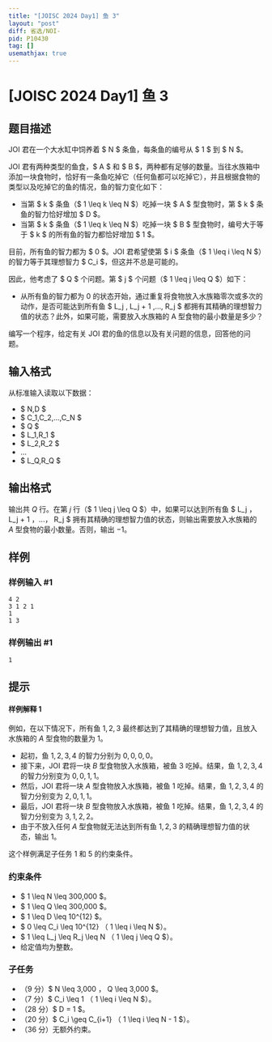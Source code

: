 ```yaml
---
title: "[JOISC 2024 Day1] 鱼 3"
layout: "post"
diff: 省选/NOI-
pid: P10430
tag: []
usemathjax: true
---
```


# [JOISC 2024 Day1] 鱼 3
## 题目描述

JOI 君在一个大水缸中饲养着 $ N $ 条鱼，每条鱼的编号从 $ 1 $ 到 $ N $。

JOI 君有两种类型的鱼食，$ A $ 和 $ B $，两种都有足够的数量。当往水族箱中添加一块食物时，恰好有一条鱼吃掉它（任何鱼都可以吃掉它），并且根据食物的类型以及吃掉它的鱼的情况，鱼的智力变化如下：

- 当第 $ k $ 条鱼（$ 1 \leq k \leq N $）吃掉一块 $ A $ 型食物时，第 $ k $ 条鱼的智力恰好增加 $ D $。
- 当第 $ k $ 条鱼（$ 1 \leq k \leq N $）吃掉一块 $ B $ 型食物时，编号大于等于 $ k $ 的所有鱼的智力都恰好增加 $ 1 $。

目前，所有鱼的智力都为 $ 0 $。JOI 君希望使第 $ i $ 条鱼（$ 1 \leq i \leq N $）的智力等于其理想智力 $ C_i $，但这并不总是可能的。

因此，他考虑了 $ Q $ 个问题。第 $ j $ 个问题（$ 1 \leq j \leq Q $）如下：

- 从所有鱼的智力都为 0 的状态开始，通过重复将食物放入水族箱零次或多次的动作，是否可能达到所有鱼 $ L_j , L_j + 1 ,..., R_j $ 都拥有其精确的理想智力值的状态？此外，如果可能，需要放入水族箱的 A 型食物的最小数量是多少？

编写一个程序，给定有关 JOI 君的鱼的信息以及有关问题的信息，回答他的问题。

## 输入格式

从标准输入读取以下数据：

- $ N,D $
- $ C_1,C_2,...,C_N $
- $ Q $
- $ L_1,R_1 $
- $ L_2,R_2 $
- ...
- $ L_Q,R_Q $
## 输出格式

输出共 $Q$ 行。在第 $j$ 行（$ 1 \leq j \leq Q $）中，如果可以达到所有鱼 $ L_j $，$ L_j + 1 $，...，$ R_j $ 拥有其精确的理想智力值的状态，则输出需要放入水族箱的 $A$ 型食物的最小数量。否则，输出 $-1$。
## 样例

### 样例输入 #1
```
4 2
3 1 2 1
1
1 3
```
### 样例输出 #1
```
1
```
## 提示

#### 样例解释 1


例如，在以下情况下，所有鱼 $1,2,3$ 最终都达到了其精确的理想智力值，且放入水族箱的 $A$ 型食物的数量为 $1$。

- 起初，鱼 $1,2,3,4$ 的智力分别为 $0,0,0,0$。
- 接下来，JOI 君将一块 $B$ 型食物放入水族箱，被鱼 $3$ 吃掉。结果，鱼 $1,2,3,4$ 的智力分别变为 $0,0,1,1$。
- 然后，JOI 君将一块 $A$ 型食物放入水族箱，被鱼 $1$ 吃掉。结果，鱼 $1,2,3,4$ 的智力分别变为 $2,0,1,1$。
- 最后，JOI 君将一块 $B$ 型食物放入水族箱，被鱼 $1$ 吃掉。结果，鱼 $1,2,3,4$ 的智力分别变为 $3,1,2,2$。
- 由于不放入任何 $A$ 型食物就无法达到所有鱼 $1,2,3$ 的精确理想智力值的状态，输出 $1$。

这个样例满足子任务 $1$ 和 $5$ 的约束条件。

### 约束条件

- $ 1 \leq N \leq 300,000 $。
- $ 1 \leq Q \leq 300,000 $。
- $ 1 \leq D \leq 10^{12} $。
- $ 0 \leq C_i \leq 10^{12} $（$ 1 \leq i \leq N $）。
- $ 1 \leq L_j \leq R_j \leq N $（$ 1 \leq j \leq Q $）。
- 给定值均为整数。

### 子任务

- （9 分）$ N \leq 3,000 $，$ Q \leq 3,000 $。
- （7 分）$ C_i \leq 1 $（$ 1 \leq i \leq N $）。
- （28 分）$ D = 1 $。
- （20 分）$ C_i \geq C_{i+1} $（$ 1 \leq i \leq N - 1 $）。
- （36 分）无额外约束。

